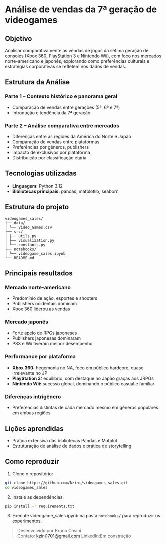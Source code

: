 # Análise de vendas da 7ª geração de videogames

## Objetivo
Analisar comparativamente as vendas de jogos da sétima geração de consoles (Xbox 360, PlayStation 3 e Nintendo Wii), com foco 
nos mercados norte-americano e japonês, explorando como preferências culturais e estratégias corporativas se refletem nos dados de vendas.

## Estrutura da Análise

### Parte 1 – Contexto histórico e panorama geral
- Comparação de vendas entre gerações (5ª, 6ª e 7ª)
- Introdução e tendência da 7ª geração

### Parte 2 – Análise comparativa entre mercados
- Diferenças entre as regiões da América do Norte e Japão
- Comparação de vendas entre plataformas
- Preferências por gêneros, publishers
- Impacto de exclusivos por plataforma
- Distribuição por classificação etária

## Tecnologias utilizadas
- **Linguagem:** Python 3.12  
- **Bibliotecas principais:** pandas, matplotlib, seaborn

## Estrutura do projeto

```
videogames_sales/
├── data/
│ └── Video_Games.csv
├── src/
│ ├── utils.py
│ ├── visualization.py
│ └── constants.py
├── notebooks/
│ └── videogame_sales.ipynb
└── README.md
```

## Principais resultados

### Mercado norte-americano
- Predomínio de ação, esportes e shooters  
- Publishers ocidentais dominam  
- Xbox 360 liderou as vendas  

### Mercado japonês
- Forte apelo de RPGs japoneses  
- Publishers japonesas dominaram  
- PS3 e Wii tiveram melhor desempenho  

### Performance por plataforma
- **Xbox 360:** hegemonia no NA, foco em público hardcore, quase irrelevante no JP  
- **PlayStation 3:** equilíbrio, com destaque no Japão graças aos JRPGs  
- **Nintendo Wii:** sucesso global, dominando o público casual e familiar

### Diferenças intrigênero  
- Preferências distintas de cada mercado mesmo em gêneros populares em ambas regiões.

## Lições aprendidas

- Prática extensiva das bibliotecas Pandas e Matplot
- Estruturação de análise de dados e prática de storytelling

## Como reproduzir

1. Clone o repositório:
```bash
git clone https://github.com/kzini/videogames_sales.git
cd videogames_sales
```

2. Instale as dependências:
```bash
pip install -r requirements.txt
```

3. Execute videogame_sales.ipynb na pasta `notebooks/` para reproduzir os experimentos.

> Desenvolvido por Bruno Casini  
> Contato: kzini1701@gmail.com 
> LinkedIn:Em construção
